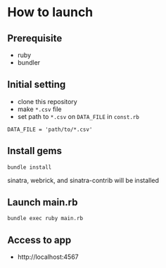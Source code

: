# How to launch
## Prerequisite
 - ruby
 - bundler
## Initial setting
  - clone this repository
  - make `*.csv` file
  - set path to `*.csv` on `DATA_FILE` in `const.rb`
  ```
  DATA_FILE = 'path/to/*.csv'
  ```
## Install gems
  ```
  bundle install
  ```
sinatra, webrick, and sinatra-contrib will be installed
 ## Launch main.rb
 ```
 bundle exec ruby main.rb
 ```
 ## Access to app
  - http://localhost:4567
